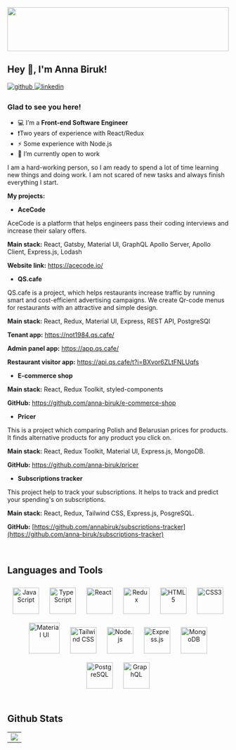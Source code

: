 <div align="center">
<img src="https://rishavanand.github.io/static/images/greetings.gif" align="center" style="width: 100%; object-fit:cover; height:100px" />
</div>  

## Hey 👋, I'm Anna Biruk!  
  

<a href="https://github.com/anna-biruk" target="_blank">
<img src=https://img.shields.io/badge/github-%2324292e.svg?&style=for-the-badge&logo=github&logoColor=white alt=github style="margin-bottom: 5px;" />
</a>
<a href="https://linkedin.com/in/anna-biruk" target="_blank">
<img src=https://img.shields.io/badge/linkedin-%231E77B5.svg?&style=for-the-badge&logo=linkedin&logoColor=white alt=linkedin style="margin-bottom: 5px;" />
</a>  
  



### Glad to see you here!  

- 💻  I’m a **Front-end Software Engineer**
- ❗Two years of experience with React/Redux  
- ⚡ Some experience with Node.js
- 🔭 I’m currently open to work

I am a hard-working person, so I am ready to spend a lot of time learning new things and doing work. I am not scared of new tasks and always finish everything I start.

**My projects:**
- **AceCode**

AceCode is a platform that helps engineers pass their coding interviews and increase their salary offers.

**Main stack:** React, Gatsby, Material UI, GraphQL Apollo Server, Apollo Client, Express.js, Lodash

**Website link:** https://acecode.io/


- **QS.cafe**

QS.cafe is a project, which helps restaurants increase traffic by running smart and cost-efficient advertising campaigns. We create Qr-code menus for restaurants with an attractive and simple design.

**Main stack:** React, Redux, Material UI, Express, REST
API, PostgreSQl

**Tenant app:** https://not1984.qs.cafe/

**Admin panel app:** https://app.qs.cafe/

**Restaurant visitor app:** https://api.qs.cafe/t?i=BXvor6ZLtFNLUqfs

- **E-commerce shop**

**Main stack:** React, Redux Toolkit, styled-components

**GitHub:** https://github.com/anna-biruk/e-commerce-shop


- **Pricer**

This is a project which comparing Polish and Belarusian prices for products. It finds alternative products for any product you click on.

**Main stack:** React, Redux Toolkit, Material UI, Express.js, MongoDB.

**GitHub:** https://github.com/anna-biruk/pricer

- **Subscriptions tracker**

This project help to track your subscriptions. It helps to track and predict your spending's on subscriptions.

**Main stack:** React, Redux, Tailwind CSS, Express.js, PosgreSQL.

**GitHub:** [https://github.com/annabiruk/subscriptions-tracker](https://github.com/anna-biruk/subscriptions-tracker)
  
  

<br/>  








## Languages and Tools  
<div align="center">  
<a href="https://www.javascript.com/" target="_blank"><img style="margin: 10px" src="https://profilinator.rishav.dev/skills-assets/javascript-original.svg" alt="JavaScript" height="60" /></a>  
  <a href="[https://www.javascript.com/](https://www.typescriptlang.org/)" target="_blank"><img style="margin: 10px" src="https://profilinator.rishav.dev/skills-assets/typescript-original.svg" alt="TypeScript" height="60" /></a>  
<a href="https://reactjs.org/" target="_blank"><img style="margin: 10px" src="https://profilinator.rishav.dev/skills-assets/react-original-wordmark.svg" alt="React" height="60" /></a>  
<a href="https://redux.js.org/" target="_blank"><img style="margin: 10px" src="https://profilinator.rishav.dev/skills-assets/redux-original.svg" alt="Redux" height="60" /></a>  
<a href="https://en.wikipedia.org/wiki/HTML5" target="_blank"><img style="margin: 10px" src="https://profilinator.rishav.dev/skills-assets/html5-original-wordmark.svg" alt="HTML5" height="60" /></a>  
<a href="https://www.w3schools.com/css/" target="_blank"><img style="margin: 10px" src="https://profilinator.rishav.dev/skills-assets/css3-original-wordmark.svg" alt="CSS3" height="60" /></a>  
<a href="https://mui.com/" target="_blank"><img style="margin: 10px" src="https://profilinator.rishav.dev/skills-assets/mui.png" alt="Material UI" height="70" /></a>  
<a href="https://www.tailwindcss.com/" target="_blank"><img style="margin: 10px" src="https://profilinator.rishav.dev/skills-assets/tailwindcss.svg" alt="Tailwind CSS" height="60" /></a>  
<a href="https://nodejs.org/" target="_blank"><img style="margin: 10px" src="https://profilinator.rishav.dev/skills-assets/nodejs-original-wordmark.svg" alt="Node.js" height="60" /></a>  
<a href="https://expressjs.com/" target="_blank"><img style="margin: 10px" src="https://profilinator.rishav.dev/skills-assets/express-original-wordmark.svg" alt="Express.js" height="60" /></a>  
<a href="https://www.mongodb.com/" target="_blank"><img style="margin: 10px" src="https://profilinator.rishav.dev/skills-assets/mongodb-original-wordmark.svg" alt="MongoDB" height="60" /></a>  
<a href="https://www.postgresql.org/" target="_blank"><img style="margin: 10px" src="https://profilinator.rishav.dev/skills-assets/postgresql-original-wordmark.svg" alt="PostgreSQL" height="60" /></a>  
<a href="https://graphql.org/" target="_blank"><img style="margin: 10px" src="https://profilinator.rishav.dev/skills-assets/graphql.png" alt="GraphQL" height="60" /></a>  
</div>  

<br/>  


## Github Stats  
<table><tr><td valign="top" width="100%">

<div align="center"><img src="https://github-readme-stats.vercel.app/api/top-langs/?username=anna-biruk&hide_border=true&layout=compact" align="center" /></div>

</td></tr></table>  

<br/>  

<br/>  

  

